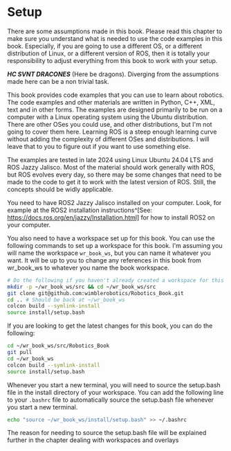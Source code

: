 # Setup

There are some assumptions made in this book. Please read this chapter to make sure you understand what
is needed to use the code examples in this book. Especially, if you are going to use a different OS,
or a different distribution of Linux, or a different version of ROS, then it is totally your responsibility
to adjust everything from this book to work with your setup.

*__HC SVNT DRACONES__* (Here be dragons). Diverging from the assumptions made here can be a non trivial task.

This book provides code examples that you can use to learn about robotics.
The code examples and other materials are written in Python, C++, XML, text and in other forms.
The examples are designed primarily to be run on a computer with a Linux operating system using the Ubuntu distribution.
There are other OSes you could use, and other distributions, but I'm not going to cover them here.
Learning ROS is a steep enough learning curve without adding the complexity of different OSes and distributions.
I will leave that to you to figure out if you want to use something else.

The examples are tested in late 2024 using Linux Ubuntu 24.04 LTS and ROS Jazzy Jalisco.
Most of the material should work generally with ROS, but ROS evolves every day, so there may be some changes that need
to be made to the code to get it to work with the latest version of ROS.
Still, the concepts should be widly applicable.

You need to have ROS2 Jazzy Jalisco installed on your computer. Look, for example at the
ROS2 installation instructions^[See: https://docs.ros.org/en/jazzy/Installation.html] for how to install ROS2 on your computer.

You also need to have a workspace set up for this book. You can use the following commands to set up a workspace for this book.
I'm assuming you will name the workspace `wr_book_ws`, but you can name it whatever you want.
It will be up to you to change any references in this book from wr_book_ws to whatever you name the book workspace.

```bash
# Do the following if you haven't already created a workspace for this book code.
mkdir -p ~/wr_book_ws/src && cd ~/wr_book_ws/src
git clone git@github.com:wimblerobotics/Robotics_Book.git
cd .. # Should be back at ~/wr_book_ws
colcon build --symlink-install
source install/setup.bash
```

If you are looking to get the latest changes for this book, you can do the following:

```bash
cd ~/wr_book_ws/src/Robotics_Book
git pull
cd ~/wr_book_ws
colcon build --symlink-install
source install/setup.bash
```

Whenever you start a new terminal, you will need to source the setup.bash file in the install directory of your workspace.
You can add the following line to your `.bashrc` file to automatically source the setup.bash file whenever you start a new terminal.

```bash 
echo "source ~/wr_book_ws/install/setup.bash" >> ~/.bashrc
```

The reason for needing to source the setup.bash file will be explained further in the chapter dealing with workspaces and overlays
